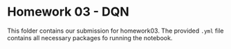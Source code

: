 # Homework 03 - DQN

This folder contains our submission for homework03. The provided `.yml` file contains all necessary packages fo running the notebook.
